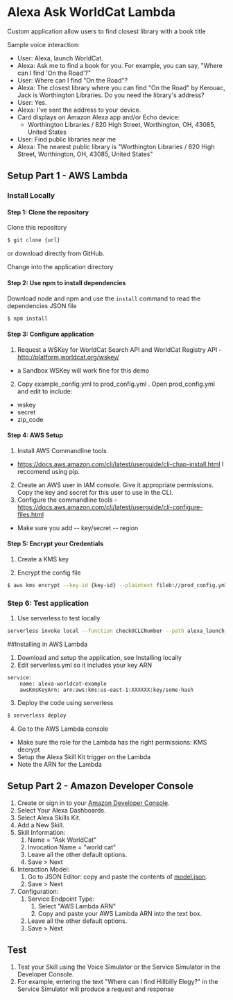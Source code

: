 # Alexa Ask WorldCat Lambda

Custom application allow users to find closest library with a book title

Sample voice interaction:

* User: Alexa, launch WorldCat.
* Alexa: Ask me to find a book for you. For example, you can say, "Where can I find 'On the Road'?"
* User: Where can I find "On the Road"?
* Alexa: The closest library where you can find "On the Road" by Kerouac, Jack is Worthington Libraries. Do you need the library's address?
* User: Yes.
* Alexa: I've sent the address to your device.
* Card displays on Amazon Alexa app and/or Echo device:
    * Worthington Libraries / 820 High Street, Worthington, OH, 43085, United States
* User: Find public libraries near me
* Alexa: The nearest public library is "Worthington Libraries / 820 High Street, Worthington, OH, 43085, United States"    

## Setup Part 1 - AWS Lambda

### Install Locally

#### Step 1: Clone the repository
Clone this repository

```bash
$ git clone {url}
```
or download directly from GitHub.

Change into the application directory

#### Step 2: Use npm to install dependencies
Download node and npm and use the `install` command to read the dependencies JSON file 

```bash
$ npm install
```

#### Step 3: Configure application
1. Request a WSKey for WorldCat Search API and WorldCat Registry API - http://platform.worldcat.org/wskey/
- a Sandbox WSKey will work fine for this demo

2. Copy example_config.yml to prod_config.yml . Open prod_config.yml and edit to include:
- wskey
- secret
- zip_code

#### Step 4: AWS Setup

1. Install AWS Commandline tools
- https://docs.aws.amazon.com/cli/latest/userguide/cli-chap-install.html
I reccomend using pip.
2. Create an AWS user in IAM console. Give it appropriate permissions. Copy the key and secret for this user to use in the CLI. 
3. Configure the commandline tools - https://docs.aws.amazon.com/cli/latest/userguide/cli-configure-files.html

- Make sure you add 
-- key/secret
-- region

#### Step 5: Encrypt your Credentials

1. Create a KMS key

2. Encrypt the config file

```bash
$ aws kms encrypt --key-id {key-id} --plaintext fileb://prod_config.yml --output text --query CiphertextBlob --output text | base64 -D > prod_config_encrypted.txt
```

### Step 6: Test application
1. Use serverless to test locally

```bash
serverless invoke local --function checkOCLCNumber --path alexa_launch_event.json
```

##Installing in AWS Lambda

1. Download and setup the application, see Installing locally
2. Edit serverless.yml so it includes your key ARN

```
service: 
    name: alexa-worldcat-example
    awsKmsKeyArn: arn:aws:kms:us-east-1:XXXXXX:key/some-hash
```

3. Deploy the code using serverless

```bash
$ serverless deploy
```

4. Go to the AWS Lambda console
- Make sure the role for the Lambda has the right permissions: KMS decrypt
- Setup the Alexa Skill Kit trigger on the Lambda
- Note the ARN for the Lambda

## Setup Part 2 - Amazon Developer Console

1. Create or sign in to your [Amazon Developer Console](https://developer.amazon.com/).
2. Select Your Alexa Dashboards.
3. Select Alexa Skills Kit.
4. Add a New Skill.
5. Skill Information:
    1. Name = "Ask WorldCat"
    2. Invocation Name = "world cat"
    3. Leave all the other default options.
    4. Save > Next
6. Interaction Model:
    1. Go to JSON Editor: copy and paste the contents of [model.json](assets/model.json).
    2. Save > Next
7. Configuration:
    1. Service Endpoint Type:
        1. Select "AWS Lambda ARN"
        2. Copy and paste your AWS Lambda ARN into the text box.
    2. Leave all the other default options.
    3. Save > Next

## Test

1. Test your Skill using the Voice Simulator or the Service Simulator in the Developer Console.
2. For example, entering the text "Where can I find Hillbilly Elegy?" in the Service Simulator will produce a request and response